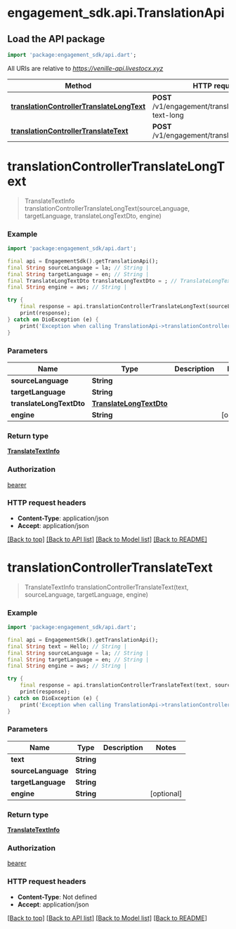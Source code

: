 # engagement_sdk.api.TranslationApi

## Load the API package
```dart
import 'package:engagement_sdk/api.dart';
```

All URIs are relative to *https://venille-api.livestocx.xyz*

Method | HTTP request | Description
------------- | ------------- | -------------
[**translationControllerTranslateLongText**](TranslationApi.md#translationcontrollertranslatelongtext) | **POST** /v1/engagement/translation/translate-text-long | 
[**translationControllerTranslateText**](TranslationApi.md#translationcontrollertranslatetext) | **POST** /v1/engagement/translation/translate | 


# **translationControllerTranslateLongText**
> TranslateTextInfo translationControllerTranslateLongText(sourceLanguage, targetLanguage, translateLongTextDto, engine)



### Example
```dart
import 'package:engagement_sdk/api.dart';

final api = EngagementSdk().getTranslationApi();
final String sourceLanguage = la; // String | 
final String targetLanguage = en; // String | 
final TranslateLongTextDto translateLongTextDto = ; // TranslateLongTextDto | 
final String engine = aws; // String | 

try {
    final response = api.translationControllerTranslateLongText(sourceLanguage, targetLanguage, translateLongTextDto, engine);
    print(response);
} catch on DioException (e) {
    print('Exception when calling TranslationApi->translationControllerTranslateLongText: $e\n');
}
```

### Parameters

Name | Type | Description  | Notes
------------- | ------------- | ------------- | -------------
 **sourceLanguage** | **String**|  | 
 **targetLanguage** | **String**|  | 
 **translateLongTextDto** | [**TranslateLongTextDto**](TranslateLongTextDto.md)|  | 
 **engine** | **String**|  | [optional] 

### Return type

[**TranslateTextInfo**](TranslateTextInfo.md)

### Authorization

[bearer](../README.md#bearer)

### HTTP request headers

 - **Content-Type**: application/json
 - **Accept**: application/json

[[Back to top]](#) [[Back to API list]](../README.md#documentation-for-api-endpoints) [[Back to Model list]](../README.md#documentation-for-models) [[Back to README]](../README.md)

# **translationControllerTranslateText**
> TranslateTextInfo translationControllerTranslateText(text, sourceLanguage, targetLanguage, engine)



### Example
```dart
import 'package:engagement_sdk/api.dart';

final api = EngagementSdk().getTranslationApi();
final String text = Hello; // String | 
final String sourceLanguage = la; // String | 
final String targetLanguage = en; // String | 
final String engine = aws; // String | 

try {
    final response = api.translationControllerTranslateText(text, sourceLanguage, targetLanguage, engine);
    print(response);
} catch on DioException (e) {
    print('Exception when calling TranslationApi->translationControllerTranslateText: $e\n');
}
```

### Parameters

Name | Type | Description  | Notes
------------- | ------------- | ------------- | -------------
 **text** | **String**|  | 
 **sourceLanguage** | **String**|  | 
 **targetLanguage** | **String**|  | 
 **engine** | **String**|  | [optional] 

### Return type

[**TranslateTextInfo**](TranslateTextInfo.md)

### Authorization

[bearer](../README.md#bearer)

### HTTP request headers

 - **Content-Type**: Not defined
 - **Accept**: application/json

[[Back to top]](#) [[Back to API list]](../README.md#documentation-for-api-endpoints) [[Back to Model list]](../README.md#documentation-for-models) [[Back to README]](../README.md)

